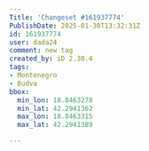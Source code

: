 ```yaml
---
Title: 'Changeset #161937774'
PublishDate: 2025-01-30T13:32:31Z
id: 161937774
user: dada24
comment: new tag
created_by: iD 2.30.4
tags:
- Montenegro
- Budva
bbox:
  min_lon: 18.8463278
  min_lat: 42.2941362
  max_lon: 18.8463315
  max_lat: 42.2941389

---
```

